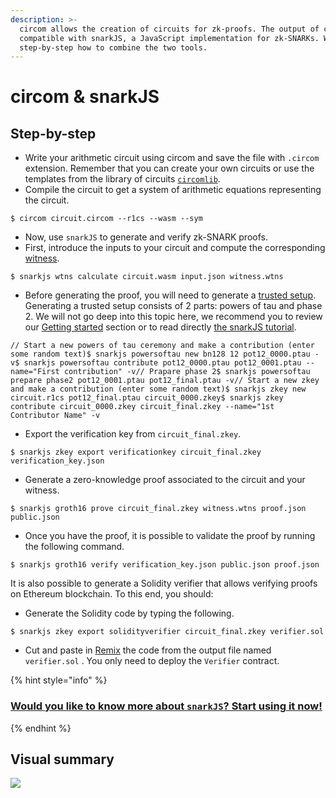 ```yaml
---
description: >-
  circom allows the creation of circuits for zk-proofs. The output of circom is
  compatible with snarkJS, a JavaScript implementation for zk-SNARKs. We explain
  step-by-step how to combine the two tools.
---
```


# circom & snarkJS

## Step-by-step <a id="step-by-step"></a>

* Write your arithmetic circuit using circom and save the file with `.circom` extension. Remember that you can create your own circuits or use the templates from the library of circuits [`circomlib`](https://github.com/iden3/circomlib).
* Compile the circuit to get a system of arithmetic equations representing the circuit.

```text
$ circom circuit.circom --r1cs --wasm --sym
```

* Now, use `snarkJS` to generate and verify zk-SNARK proofs.
* First, introduce the inputs to your circuit and compute the corresponding [witness](https://docs.circom.io/1.-an-introduction/background#witness).

```text
$ snarkjs wtns calculate circuit.wasm input.json witness.wtns
```

* Before generating the proof, you will need to generate a [trusted setup](https://docs.circom.io/1.-an-introduction/background#trusted-setup). Generating a trusted setup consists of 2 parts: powers of tau and phase 2. We will not go deep into this topic here, we recommend you to review our [Getting started](https://docs.circom.io/1.-an-introduction/getting-started) section or to read directly [the snarkJS tutorial](https://github.com/iden3/snarkjs).

```text
// Start a new powers of tau ceremony and make a contribution (enter some random text)​$ snarkjs powersoftau new bn128 12 pot12_0000.ptau -v$ snarkjs powersoftau contribute pot12_0000.ptau pot12_0001.ptau --name="First contribution" -v​// Prapare phase 2​$ snarkjs powersoftau prepare phase2 pot12_0001.ptau pot12_final.ptau -v​// Start a new zkey and make a contribution (enter some random text)​$ snarkjs zkey new circuit.r1cs pot12_final.ptau circuit_0000.zkey$ snarkjs zkey contribute circuit_0000.zkey circuit_final.zkey --name="1st Contributor Name" -v
```

* Export the verification key from `circuit_final.zkey`.

```text
$ snarkjs zkey export verificationkey circuit_final.zkey verification_key.json
```

* Generate a zero-knowledge proof associated to the circuit and your witness.

```text
$ snarkjs groth16 prove circuit_final.zkey witness.wtns proof.json public.json
```

* Once you have the proof, it is possible to validate the proof by running the following command.

```text
$ snarkjs groth16 verify verification_key.json public.json proof.json
```

It is also possible to generate a Solidity verifier that allows verifying proofs on Ethereum blockchain. To this end, you should:

* Generate the Solidity code by typing the following.

```text
$ snarkjs zkey export solidityverifier circuit_final.zkey verifier.sol
```

* Cut and paste in [Remix](https://remix-project.org/) the code from the output file named `verifier.sol` . You only need to deploy the `Verifier` contract.

{% hint style="info" %}
### [Would you like to know more about `snarkJS`? Start using it now!](https://docs.circom.io/1.-an-introduction/getting-started) <a id="would-you-like-to-know-more-about-snarkjs-start-using-it-now"></a>
{% endhint %}

## Visual summary <a id="visual-summary"></a>

![](https://gblobscdn.gitbook.com/assets%2F-MDt-cjMfCLyy351MraT%2F-ME35kSLplV3Z39JJsLE%2F-ME37Q2MlDc67k0-jzQS%2Fcircomsnarkjs.png?alt=media&token=4b1b1c11-a1d4-4048-8c3a-0c7b02f4930a)

